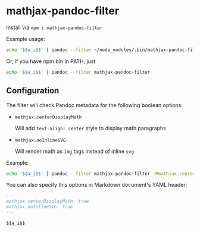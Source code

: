 # mathjax-pandoc-filter

Install via `npm i mathjax-pandoc-filter`

Example usage:

```bash
echo '$$a_i$$' | pandoc --filter ~/node_modules/.bin/mathjax-pandoc-filter
```

Or, if you have npm bin in PATH, just

```bash
echo '$$a_i$$' | pandoc --filter mathjax-pandoc-filter
```

## Configuration

The filter will check Pandoc metadata for the following boolean options:

-   `mathjax.centerDisplayMath`

    Will add `text-align: center` style to display math paragraphs

-   `mathjax.noInlineSVG`

    Will render math as `img` tags instead of inline `svg`

Example:

```bash
echo '$$a_i$$' | pandoc --filter mathjax-pandoc-filter -Mmathjax.centerDisplayMath -Mmathjax.noInlineSVG
```

You can also specify this options in Markdown document's YAML header:
```markdown
---
mathjax.centerDisplayMath: true
mathjax.noInlineSVG: true
---

$$a_i$$
```
